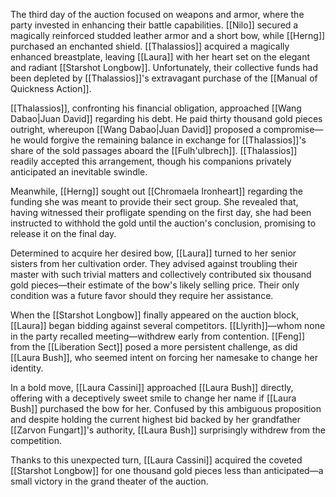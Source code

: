 The third day of the auction focused on weapons and armor, where the party invested in enhancing their battle capabilities. [[Nilo]] secured a magically reinforced studded leather armor and a short bow, while [[Herng]] purchased an enchanted shield. [[Thalassios]] acquired a magically enhanced breastplate, leaving [[Laura]] with her heart set on the elegant and radiant [[Starshot Longbow]]. Unfortunately, their collective funds had been depleted by [[Thalassios]]'s extravagant purchase of the [[Manual of Quickness Action]].

[[Thalassios]], confronting his financial obligation, approached [[Wang Dabao|Juan David]] regarding his debt. He paid thirty thousand gold pieces outright, whereupon [[Wang Dabao|Juan David]] proposed a compromise—he would forgive the remaining balance in exchange for [[Thalassios]]'s share of the sold passages aboard the [[Fulh'ulbrech]]. [[Thalassios]] readily accepted this arrangement, though his companions privately anticipated an inevitable swindle.

Meanwhile, [[Herng]] sought out [[Chromaela Ironheart]] regarding the funding she was meant to provide their sect group. She revealed that, having witnessed their profligate spending on the first day, she had been instructed to withhold the gold until the auction's conclusion, promising to release it on the final day.

Determined to acquire her desired bow, [[Laura]] turned to her senior sisters from her cultivation order. They advised against troubling their master with such trivial matters and collectively contributed six thousand gold pieces—their estimate of the bow's likely selling price. Their only condition was a future favor should they require her assistance.

When the [[Starshot Longbow]] finally appeared on the auction block, [[Laura]] began bidding against several competitors. [[Llyrith]]—whom none in the party recalled meeting—withdrew early from contention. [[Feng]] from the [[Liberation Sect]] posed a more persistent challenge, as did [[Laura Bush]], who seemed intent on forcing her namesake to change her identity.

In a bold move, [[Laura Cassini]] approached [[Laura Bush]] directly, offering with a deceptively sweet smile to change her name if [[Laura Bush]] purchased the bow for her. Confused by this ambiguous proposition and despite holding the current highest bid backed by her grandfather [[Zarvon Fungart]]'s authority, [[Laura Bush]] surprisingly withdrew from the competition.

Thanks to this unexpected turn, [[Laura Cassini]] acquired the coveted [[Starshot Longbow]] for one thousand gold pieces less than anticipated—a small victory in the grand theater of the auction.